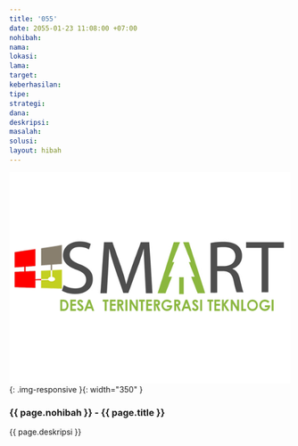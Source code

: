 ```yaml
---
title: '055'
date: 2055-01-23 11:08:00 +07:00
nohibah:
nama:
lokasi:
lama:
target:
keberhasilan:
tipe:
strategi:
dana:
deskripsi:
masalah:
solusi:
layout: hibah
---
```


![055](/static/img/hibahcms/055.png){: .img-responsive }{: width="350" }

### {{ page.nohibah }} - {{ page.title }}

{{ page.deskripsi }}
